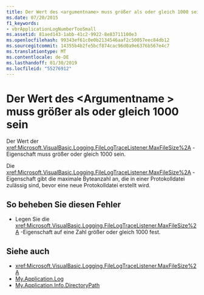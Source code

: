 ```yaml
---
title: Der Wert des <argumentname> muss größer als oder gleich 1000 sein
ms.date: 07/20/2015
f1_keywords:
- vbrApplicationLogNumberTooSmall
ms.assetid: 81aed143-1abb-41c2-9922-8e83711100e3
ms.openlocfilehash: 99343ef61c0e0b2134546aaf2c50057eec84db12
ms.sourcegitcommit: 14355b4b2fe5bcf874cac96d0a9e6376b567e4c7
ms.translationtype: MT
ms.contentlocale: de-DE
ms.lasthandoff: 01/30/2019
ms.locfileid: "55276912"
---
```

# <a name="the-value-of-argumentname-must-be-greater-than-or-equal-to-1000"></a>Der Wert des \<Argumentname > muss größer als oder gleich 1000 sein
Der Wert der <xref:Microsoft.VisualBasic.Logging.FileLogTraceListener.MaxFileSize%2A> -Eigenschaft muss größer oder gleich 1000 sein.  
  
 Die <xref:Microsoft.VisualBasic.Logging.FileLogTraceListener.MaxFileSize%2A> -Eigenschaft gibt die maximale Byteanzahl an, die in einer Protokolldatei zulässig sind, bevor eine neue Protokolldatei erstellt wird.  
  
## <a name="to-correct-this-error"></a>So beheben Sie diesen Fehler  
  
-   Legen Sie die <xref:Microsoft.VisualBasic.Logging.FileLogTraceListener.MaxFileSize%2A> -Eigenschaft auf eine Zahl größer oder gleich 1000 fest.  
  
## <a name="see-also"></a>Siehe auch
- <xref:Microsoft.VisualBasic.Logging.FileLogTraceListener.MaxFileSize%2A>
- [My.Application.Log](xref:Microsoft.VisualBasic.ApplicationServices.ApplicationBase.Log)
- [My.Application.Info.DirectoryPath](xref:Microsoft.VisualBasic.ApplicationServices.ApplicationBase.Log)
